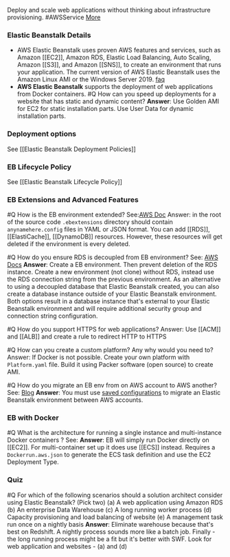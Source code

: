 Deploy and scale web applications without thinking about infrastructure provisioning. #AWSService 
[More](https://aws.amazon.com/elasticbeanstalk/)

### Elastic Beanstalk Details
- AWS Elastic Beanstalk uses proven AWS features and services, such as Amazon [[EC2]], Amazon RDS, Elastic Load Balancing, Auto Scaling, Amazon [[S3]], and Amazon [[SNS]], to create an environment that runs your application. The current version of AWS Elastic Beanstalk uses the Amazon Linux AMI or the Windows Server 2019. [faq](https://aws.amazon.com/elasticbeanstalk/faqs/)
- **AWS Elastic Beanstalk** supports the deployment of web applications from Docker containers.
#Q How can you speed up deployments for a website that has static and dynamic content?
**Answer**: Use Golden AMI for EC2 for static installation parts. Use User Data for dynamic installation parts.

### Deployment options

See [[Elastic Beanstalk Deployment Policies]]

### EB Lifecycle Policy
See [[Elastic Beanstalk Lifecycle Policy]]

### EB Extensions and Advanced Features
#Q How is the EB environment extended?
See:[AWS Doc](https://docs.aws.amazon.com/elasticbeanstalk/latest/dg/ebextensions.html)
Answer: in the root of the source code `.ebextensions` directory should contain `anynamehere.config` files in YAML or JSON format. You can add [[RDS]], [[ElastiCache]], [[DynamoDB]] resources. However, these resources will get deleted if the environment is every deleted.

#Q How do you ensure RDS is decoupled from EB environment?
See: [AWS Docs](https://docs.aws.amazon.com/elasticbeanstalk/latest/dg/using-features.managing.db.html)
**Answer**: Create a EB environment. Then prevent deletion of the RDS instance. Create a new environment (not clone) without RDS, instead use the RDS connection string from the previous environment. As an alternative to using a decoupled database that Elastic Beanstalk created, you can also create a database instance outside of your Elastic Beanstalk environment. Both options result in a database instance that's external to your Elastic Beanstalk environment and will require additional security group and connection string configuration.

#Q How do you support HTTPS for web applications?
Answer: Use [[ACM]] and [[ALB]] and create a rule to redirect HTTP to HTTPS

#Q How can you create a custom platform? Any why would you need to?
Answer: If Docker is not possible. Create your own platform with `Platform.yaml` file. Build it using Packer software (open source) to create AMI.

#Q How do you migrate an EB env from on AWS account to AWS another?
See: [Blog](https://repost.aws/knowledge-center/elastic-beanstalk-migration-accounts)
**Answer**: You must use [saved configurations](https://docs.aws.amazon.com/elasticbeanstalk/latest/dg/environment-configuration-savedconfig.html) to migrate an Elastic Beanstalk environment between AWS accounts.
### EB with Docker

#Q What is the architecture for running a single instance and multi-instance Docker containers ?
See:
**Answer**: EB will simply run Docker directly on [[EC2]]. For multi-container set up it does use [[ECS]] instead. Requires a `Dockerrun.aws.json` to generate the ECS task definition and use the EC2 Deployment Type.

### Quiz
#Q For which of the following scenarios should a solution architect consider using Elastic Beanstalk? (Pick two)
(a) A web application using Amazon RDS
(b) An enterprise Data Warehouse
(c) A long running worker process
(d) Capacity provisioning and load balancing of website
(e) A management task run once on a nightly basis
**Answer**: Eliminate warehouse because that's best on Redshift. A nightly process sounds more like a batch job. Finally - the long running process might be a fit but it's better with SWF. Look for web application and websites - (a) and (d)
